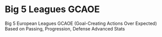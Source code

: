 # Big 5 Leagues GCAOE
Big 5 European Leagues GCAOE (Goal-Creating Actions Over Expected) Based on Passing, Progression, Defense Advanced Stats

